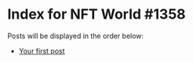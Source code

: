 # Index for NFT World #1358
Posts will be displayed in the order below:

- [Your first post](./001-first.md)

